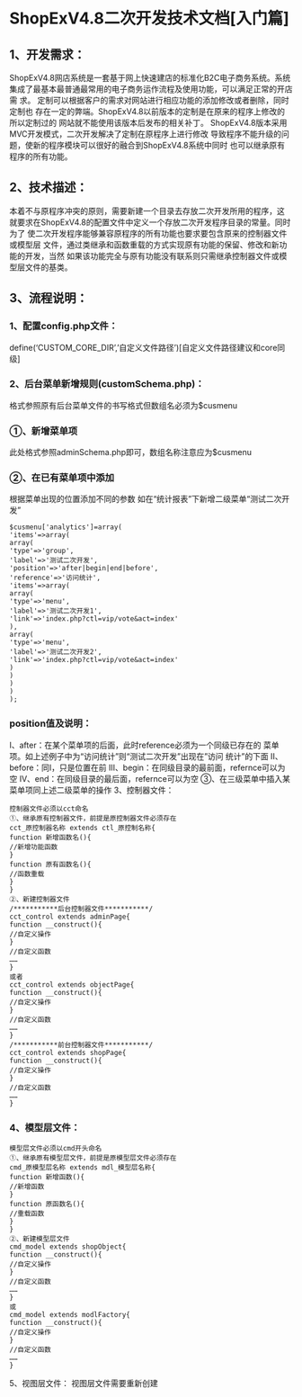 # ShopExV4.8二次开发技术文档[入门篇] #
## 1、开发需求： ##
ShopExV4.8网店系统是一套基于网上快速建店的标准化B2C电子商务系统。系统
集成了最基本最普通最常用的电子商务运作流程及使用功能，可以满足正常的开店需
求。
定制可以根据客户的需求对网站进行相应功能的添加修改或者删除，同时定制也
存在一定的弊端。ShopExV4.8以前版本的定制是在原来的程序上修改的所以定制过的
网站就不能使用该版本后发布的相关补丁。
ShopExV4.8版本采用MVC开发模式，二次开发解决了定制在原程序上进行修改
导致程序不能升级的问题，使新的程序模块可以很好的融合到ShopExV4.8系统中同时
也可以继承原有程序的所有功能。
## 2、技术描述： ##
本着不与原程序冲突的原则，需要新建一个目录去存放二次开发所用的程序，这
就要求在ShopExV4.8的配置文件中定义一个存放二次开发程序目录的常量。同时为了
使二次开发程序能够兼容原程序的所有功能也要求要包含原来的控制器文件或模型层
文件，通过类继承和函数重载的方式实现原有功能的保留、修改和新功能的开发，当然
如果该功能完全与原有功能没有联系则只需继承控制器文件或模型层文件的基类。

## 3、流程说明： ##
### 1、配置config.php文件： ###
define(‘CUSTOM\_CORE\_DIR’,’自定义文件路径’)[自定义文件路径建议和core同
级]
### 2、后台菜单新增规则(customSchema.php)： ###
格式参照原有后台菜单文件的书写格式但数组名必须为$cusmenu
### ①、新增菜单项 ###
此处格式参照adminSchema.php即可，数组名称注意应为$cusmenu
### ②、在已有菜单项中添加 ###
根据菜单出现的位置添加不同的参数
如在“统计报表”下新增二级菜单“测试二次开发”
```
$cusmenu['analytics']=array(
'items'=>array(
array(
'type'=>'group',
'label'=>'测试二次开发',
'position'=>'after|begin|end|before',
'reference'=>'访问统计',
'items'=>array(
array(
'type'=>'menu',
'label'=>'测试二次开发1',
'link'=>'index.php?ctl=vip/vote&act=index'
),
array(
'type'=>'menu',
'label'=>'测试二次开发2',
'link'=>'index.php?ctl=vip/vote&act=index'
)
)
)
)
);
```
### position值及说明： ###
I、after：在某个菜单项的后面，此时reference必须为一个同级已存在的
菜单项。如上述例子中为“访问统计”则“测试二次开发”出现在”访问
统计”的下面
II、before：同I，只是位置在前
III、begin：在同级目录的最前面，refernce可以为空
IV、end：在同级目录的最后面，refernce可以为空
③、在三级菜单中插入某菜单项同上述二级菜单的操作
3、控制器文件：
```
控制器文件必须以cct命名
①、继承原有控制器文件，前提是原控制器文件必须存在
cct_原控制器名称 extends ctl_原控制名称{
function 新增函数名(){
//新增功能函数
}
function 原有函数名(){
//函数重载
}
}
②、新建控制器文件
/***********后台控制器文件***********/
cct_control extends adminPage{
function __construct(){
//自定义操作
}
//自定义函数
……
}
或者
cct_control extends objectPage{
function __construct(){
//自定义操作
}
//自定义函数
……
}
/***********前台控制器文件***********/
cct_control extends shopPage{
function __construct(){
//自定义操作
}
//自定义函数
……
}

```
### 4、模型层文件： ###
```
模型层文件必须以cmd开头命名
①、继承原有模型层文件，前提是原模型层文件必须存在
cmd_原模型层名称 extends mdl_模型层名称{
function 新增函数(){
//新增函数
}
function 原函数名(){
//重载函数
}
}
②、新建模型层文件
cmd_model extends shopObject{
function __construct(){
//自定义操作
}
//自定义函数
……
}
或
cmd_model extends modlFactory{
function __construct(){
//自定义操作
}
//自定义函数
……
}
```
5、视图层文件：
视图层文件需要重新创建